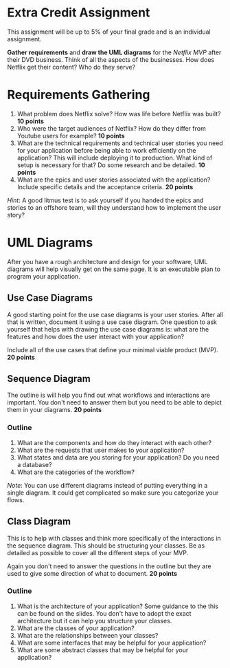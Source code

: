 # Extra Credit Assignment

This assignment will be up to 5% of your final grade and is an individual assignment.

**Gather requirements** and **draw the UML diagrams** for the *Netflix* *MVP* after their DVD business. Think of all the aspects of the businesses. How does Netflix get their content? Who do they serve?

# Requirements Gathering

1. What problem does Netflix solve? How was life before Netflix was built? **10 points**
1. Who were the target audiences of Netflix? How do they differ from Youtube users for example? **10 points**
1. What are the technical requirements and technical user stories you need for your application before being able to work efficiently on the application? This will include deploying it to production. What kind of setup is necessary for that? Do some research and be detailed. **10 points**
1. What are the epics and user stories associated with the application? Include specific details and the acceptance criteria. **20 points**

*Hint*: A good litmus test is to ask yourself if you handed the epics and stories to an offshore team, will they understand how to implement the user story?

# UML Diagrams

After you have a rough architecture and design for your software, UML diagrams will help visually get on the same page. It is an executable plan to program your application.

## Use Case Diagrams

A good starting point for the use case diagrams is your user stories. After all that is written, document it using a use case diagram. One question to ask yourself that helps with drawing the use case diagrams is: what are the features and how does the user interact with your application?

Include all of the use cases that define your minimal viable product (MVP). **20 points**

## Sequence Diagram

The outline is will help you find out what workflows and interactions are important. You don't need to answer them but you need to be able to depict them in your diagrams. **20 points**

### Outline 

1. What are the components and how do they interact with each other?
1. What are the requests that user makes to your application?
1. What states and data are you storing for your application? Do you need a database?
1. What are the categories of the workflow?

*Note*: You can use different diagrams instead of putting everything in a single diagram. It could get complicated so make sure you categorize your flows.

## Class Diagram

This is to help with classes and think more specifically of the interactions in the sequence diagram. This should be structuring your classes. Be as detailed as possible to cover all the different steps of your MVP. 

Again you don't need to answer the questions in the outline but they are used to give some direction of what to document. **20 points**

### Outline

1. What is the architecture of your application? Some guidance to the this can be found on the slides. You don't have to adopt the exact architecture but it can help you structure your classes.
1. What are the classes of your application?
1. What are the relationships between your classes?
1. What are some interfaces that may be helpful for your application?
1. What are some abstract classes that may be helpful for your application?
